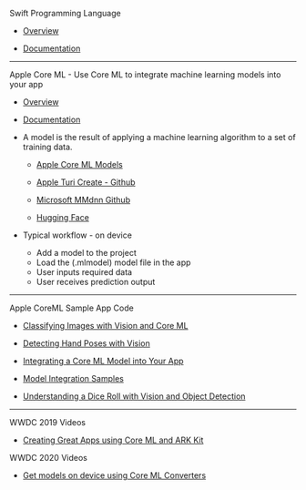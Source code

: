 Swift Programming Language

* [Overview](https://developer.apple.com/swift/)

* [Documentation](https://docs.swift.org/swift-book/documentation/the-swift-programming-language/)

- - - -

Apple Core ML - Use Core ML to integrate machine learning models into your app
  
* [Overview](https://developer.apple.com/machine-learning/core-ml/)
  
* [Documentation](https://developer.apple.com/documentation/coreml)
    
* A model is the result of applying a machine learning algorithm to a set of training data.

  * [Apple Core ML Models](https://developer.apple.com/machine-learning/models/)
 
  * [Apple Turi Create - Github](https://github.com/apple/turicreate)
 
  * [Microsoft MMdnn Github](https://github.com/microsoft/MMdnn)
 
  * [Hugging Face](https://huggingface.co)

* Typical workflow - on device
  * Add a model to the project
  * Load the (.mlmodel) model file in the app
  * User inputs required data
  * User receives prediction output
    
- - - -

Apple CoreML Sample App Code

* [Classifying Images with Vision and Core ML](https://developer.apple.com/documentation/vision/classifying_images_with_vision_and_core_ml)

* [Detecting Hand Poses with Vision](https://developer.apple.com/documentation/vision/detecting_hand_poses_with_vision)

* [Integrating a Core ML Model into Your App](https://developer.apple.com/documentation/coreml/integrating-a-core-ml-model-into-your-app)

* [Model Integration Samples](https://developer.apple.com/documentation/coreml/model-integration-samples)

* [Understanding a Dice Roll with Vision and Object Detection](https://developer.apple.com/documentation/coreml/model_integration_samples/understanding_a_dice_roll_with_vision_and_object_detection)

- - - -

WWDC 2019 Videos

* [Creating Great Apps using Core ML and ARK Kit](https://developer.apple.com/wwdc19/228)

WWDC 2020 Videos

* [Get models on device using Core ML Converters](https://developer.apple.com/videos/play/wwdc2020/10153/) 
